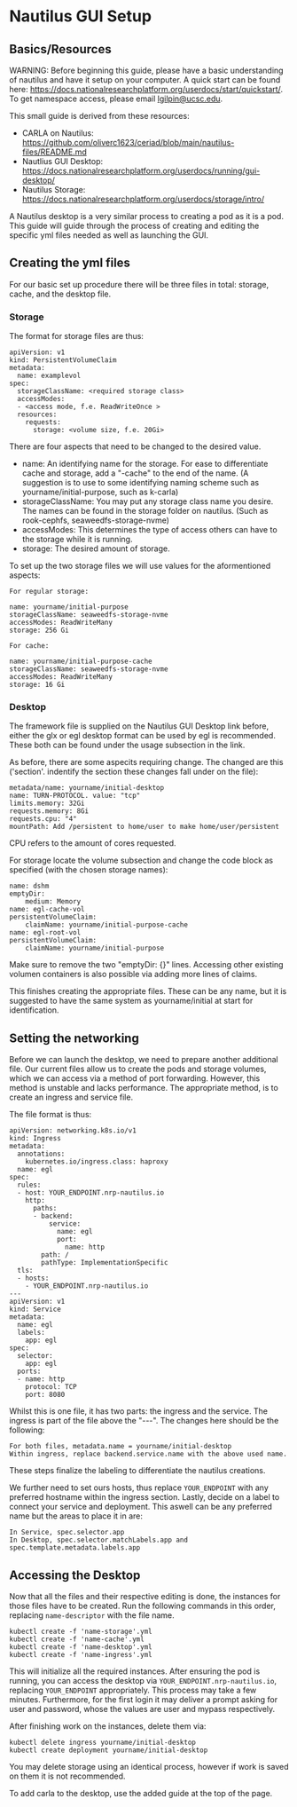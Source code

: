 # Nautilus GUI Setup

## Basics/Resources

WARNING: Before beginning this guide, please have a basic understanding of nautilus and have it setup on your computer. A quick start can be found here: https://docs.nationalresearchplatform.org/userdocs/start/quickstart/. To get namespace access, please email lgilpin@ucsc.edu.

This small guide is derived from these resources:
- CARLA on Nautilus: https://github.com/oliverc1623/ceriad/blob/main/nautilus-files/README.md
- Nautlius GUI Desktop: https://docs.nationalresearchplatform.org/userdocs/running/gui-desktop/
- Nautilus Storage: https://docs.nationalresearchplatform.org/userdocs/storage/intro/

A Nautilus desktop is a very similar process to creating a pod as it is a pod. This guide will guide through the process of creating and editing the specific yml files needed as well as launching the GUI.

## Creating the yml files

For our basic set up procedure there will be three files in total: storage, cache, and the desktop file.

### Storage

The format for storage files are thus:
```
apiVersion: v1
kind: PersistentVolumeClaim
metadata:
  name: examplevol
spec:
  storageClassName: <required storage class>
  accessModes:
  - <access mode, f.e. ReadWriteOnce >
  resources:
    requests:
      storage: <volume size, f.e. 20Gi>
```
There are four aspects that need to be changed to the desired value.
- name: An identifying name for the storage. For ease to differentiate cache and storage, add a "-cache" to the end of the name. (A suggestion is to use to some identifying naming scheme such as yourname/initial-purpose, such as k-carla)
- storageClassName: You may put any storage class name you desire. The names can be found in the storage folder on nautilus. (Such as rook-cephfs, seaweedfs-storage-nvme)
- accessModes: This determines the type of access others can have to the storage while it is running. 
- storage: The desired amount of storage.

To set up the two storage files we will use values for the aformentioned aspects:

```
For regular storage:

name: yourname/initial-purpose
storageClassName: seaweedfs-storage-nvme
accessModes: ReadWriteMany
storage: 256 Gi

For cache:

name: yourname/initial-purpose-cache
storageClassName: seaweedfs-storage-nvme
accessModes: ReadWriteMany
storage: 16 Gi
```

### Desktop

The framework file is supplied on the Nautilus GUI Desktop link before, either the glx or egl desktop format can be used by egl is recommended. These both can be found under the usage subsection in the link.

As before, there are some aspecits requiring change. The changed are this ('section'. indentify the section these changes fall under on the file):
```
metadata/name: yourname/initial-desktop
name: TURN-PROTOCOL. value: "tcp"
limits.memory: 32Gi
requests.memory: 8Gi
requests.cpu: "4"
mountPath: Add /persistent to home/user to make home/user/persistent
```
CPU refers to the amount of cores requested.

For storage locate the volume subsection and change the code block as specified (with the chosen storage names):
```
name: dshm
emptyDir:
    medium: Memory
name: egl-cache-vol
persistentVolumeClaim:
    claimName: yourname/initial-purpose-cache
name: egl-root-vol
persistentVolumeClaim:
    claimName: yourname/initial-purpose
```
Make sure to remove the two "emptyDir: {}" lines. Accessing other existing volumen containers is also possible via adding more lines of claims.

This finishes creating the appropriate files. These can be any name, but it is suggested to have the same system as yourname/initial at start for identification.

## Setting the networking

Before we can launch the desktop, we need to prepare another additional file. Our current files allow us to create the pods and storage volumes, which we can access via a method of port forwarding. However, this method is unstable and lacks performance. The appropriate method, is to create an ingress and service file.

The file format is thus:
```
apiVersion: networking.k8s.io/v1
kind: Ingress
metadata:
  annotations:
    kubernetes.io/ingress.class: haproxy
  name: egl
spec:
  rules:
  - host: YOUR_ENDPOINT.nrp-nautilus.io
    http:
      paths:
      - backend:
          service:
            name: egl
            port:
              name: http
        path: /
        pathType: ImplementationSpecific
  tls:
  - hosts:
    - YOUR_ENDPOINT.nrp-nautilus.io
---
apiVersion: v1
kind: Service
metadata:
  name: egl
  labels:
    app: egl
spec:
  selector:
    app: egl
  ports:
  - name: http
    protocol: TCP
    port: 8080
```

Whilst this is one file, it has two parts: the ingress and the service. The ingress is part of the file above the "---". The changes here should be the following:
```
For both files, metadata.name = yourname/initial-desktop
Within ingress, replace backend.service.name with the above used name.
```
These steps finalize the labeling to differentiate the nautilus creations. 

We further need to set ours hosts, thus replace ```YOUR_ENDPOINT``` with any preferred hostname within the ingress section. Lastly, decide on a label to connect your service and deployment. This aswell can be any preferred name but the areas to place it in are:
```
In Service, spec.selector.app
In Desktop, spec.selector.matchLabels.app and spec.template.metadata.labels.app
```

## Accessing the Desktop

Now that all the files and their respective editing is done, the instances for those files have to be created.
Run the following commands in this order, replacing ````name-descriptor```` with the file name.

```
kubectl create -f 'name-storage'.yml
kubectl create -f 'name-cache'.yml
kubectl create -f 'name-desktop'.yml
kubectl create -f 'name-ingress'.yml
```
This will initialize all the required instances. After ensuring the pod is running, you can access the desktop via ```YOUR_ENDPOINT.nrp-nautilus.io```, replacing ```YOUR_ENDPOINT``` appropriately. This process may take a few minutes. Furthermore, for the first login it may deliver a prompt asking for user and password, whose the values are user and mypass respectively.

After finishing work on the instances, delete them via:
```
kubectl delete ingress yourname/initial-desktop
kubectl create deployment yourname/initial-desktop
```
You may delete storage using an identical process, however if work is saved on them it is not recommended.

To add carla to the desktop, use the added guide at the top of the page.